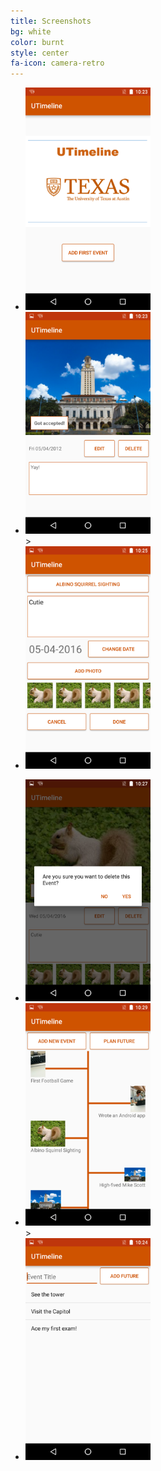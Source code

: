 ```yaml
---
title: Screenshots
bg: white
color: burnt
style: center
fa-icon: camera-retro
---
```


<ul>
  <li>
    <img alt="photo" src="img/screen_0.png" width="200">
  </li>
  <li>
    <img alt="photo" src="img/screen_1.png" width="200">
  </li>>
  <li>
    <img alt="photo" src="img/screen_2.png" width="200">
  </li>
</ul>
<ul>
  <li>
    <img alt="photo" src="img/screen_3.png" width="200">
  </li>
  <li>
    <img alt="photo" src="img/screen_4.png" width="200">
  </li>>
  <li>
    <img alt="photo" src="img/screen_5.png" width="200">
  </li>
</ul>

